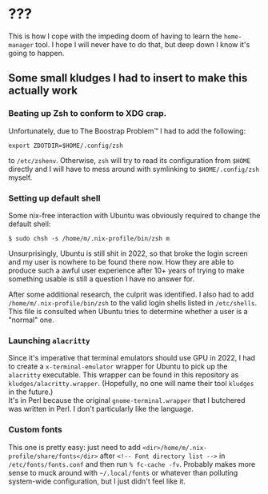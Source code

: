 # ???

This is how I cope with the impeding doom of having to learn the `home-manager` tool.
I hope I will never have to do that, but deep down I know it's going to happen.

## Some small kludges I had to insert to make this actually work

### Beating up Zsh to conform to XDG crap.

Unfortunately, due to The Boostrap Problem™ I had to add the following:

```
export ZDOTDIR=$HOME/.config/zsh
```

to `/etc/zshenv`. Otherwise, `zsh` will try to read its configuration from `$HOME` directly
and I will have to mess around with symlinking to `$HOME/.config/zsh` myself.

### Setting up default shell

Some nix-free interaction with Ubuntu was obviously required to change the default shell:

```
$ sudo chsh -s /home/m/.nix-profile/bin/zsh m
```

Unsurprisingly, Ubuntu is still shit in 2022, so that broke the login screen and my user is nowhere to
be found there now. How they are able to produce such a awful user experience after 10+ years of trying
to make something usable is still a question I have no answer for.

After some additional research, the culprit was identified. I also had to add `/home/m/.nix-profile/bin/zsh`
to the valid login shells listed in `/etc/shells`. This file is consulted when Ubuntu tries to determine
whether a user is a "normal" one.

### Launching `alacritty`

Since it's imperative that terminal emulators should use GPU in 2022, I had to
create a `x-terminal-emulator` wrapper for Ubuntu to pick up the `alacritty` executable.
This wrapper can be found in this repository as `kludges/alacritty.wrapper`. (Hopefully, no one will
name their tool `kludges` in the future.)  
It's in Perl because the original `gnome-terminal.wrapper` that I butchered was written in Perl.
I don't particularly like the language.

### Custom fonts

This one is pretty easy: just need to add `<dir>/home/m/.nix-profile/share/fonts</dir>` after
`<!-- Font directory list -->` in `/etc/fonts/fonts.conf` and then run `% fc-cache -fv`. Probably makes more
sense to muck around with `~/.local/fonts` or whatever than polluting system-wide configuration, but
I just didn't feel like it.
